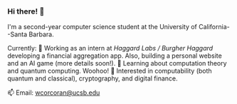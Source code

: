 ### Hi there! 👋

I'm a second-year computer science student at the University of California--Santa Barbara. 

Currently:
🔭 Working as an intern at *Haggard Labs / Burgher Haggard* developing a financial aggregation app. Also, building a personal website and an AI game (more details soon!). 
🌱 Learning about computation theory and quantum computing. Woohoo!
🤔 Interested in computability (both quantum and classical), cryptography, and digital finance. 

📫 Email: wcorcoran@ucsb.edu 


<!--
**wrcorcoran/wrcorcoran** is a ✨ _special_ ✨ repository because its `README.md` (this file) appears on your GitHub profile.

Here are some ideas to get you started:

- 🔭 I’m currently working on ...
- 🌱 I’m currently learning ...
- 👯 I’m looking to collaborate on ...
- 🤔 I’m looking for help with ...
- 💬 Ask me about ...
- 📫 How to reach me: ...
- 😄 Pronouns: ...
- ⚡ Fun fact: ...
-->
